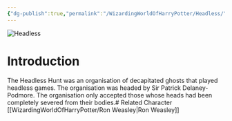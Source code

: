 ```yaml
---
{"dg-publish":true,"permalink":"/WizardingWorldOfHarryPotter/Headless/","dgPassFrontmatter":true,"created":"","updated":""}
---
```


![Headless](http://rxbg5ysja.bkt.gdipper.com/Headless.png)
# Introduction
The Headless Hunt was an organisation of decapitated ghosts that played headless games. The organisation was headed by Sir Patrick Delaney-Podmore. The organisation only accepted those whose heads had been completely severed from their bodies.# Related Character
[[WizardingWorldOfHarryPotter/Ron Weasley\|Ron Weasley]]
